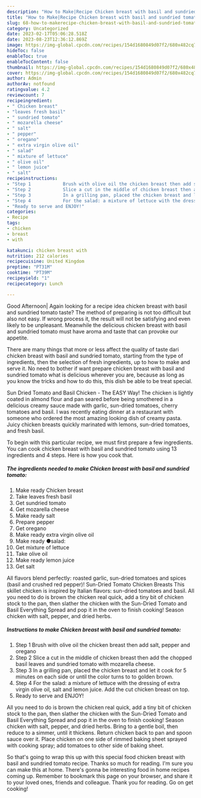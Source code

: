 ```yaml
---
description: "How to Make|Recipe Chicken breast with basil and sundried tomato {That is Simple"
title: "How to Make|Recipe Chicken breast with basil and sundried tomato {That is Simple"
slug: 68-how-to-makerecipe-chicken-breast-with-basil-and-sundried-tomato-that-is-simple
category: Uncategorized
date: 2023-02-17T05:06:28.518Z
date: 2023-08-23T12:36:12.869Z
image: https://img-global.cpcdn.com/recipes/154d1680849d07f2/680x482cq70/chicken-breast-with-basil-and-sundried-tomato-recipe-main-photo.jpg
hideToc: false
enableToc: true
enableTocContent: false
thumbnail: https://img-global.cpcdn.com/recipes/154d1680849d07f2/680x482cq70/chicken-breast-with-basil-and-sundried-tomato-recipe-main-photo.jpg
cover: https://img-global.cpcdn.com/recipes/154d1680849d07f2/680x482cq70/chicken-breast-with-basil-and-sundried-tomato-recipe-main-photo.jpg
author: Admin
authorAv: notfound
ratingvalue: 4.2
reviewcount: 7
recipeingredient:
- " Chicken breast"
- "leaves fresh basil"
- " sundried tomato"
- " mozarella cheese"
- " salt"
- " pepper"
- " oregano"
- " extra virgin olive oil"
- " salad"
- " mixture of lettuce"
- " olive oil"
- " lemon juice"
- " salt"
recipeinstructions:
- "Step 1            Brush with olive oil the chicken breast then add salt, pepper and oregano"
- "Step 2            Slice a cut in the middle of chicken breast then add the chopped basil leaves and sundried tomato with mozarella cheese."
- "Step 3            In a grilling pan, placed the chicken breast and let it cook for 5 minutes on each side or until the color turns to to golden brown."
- "Step 4            For the salad: a mixture of lettuce with the dressing of extra virgin olive oil, salt and lemon juice. Add the cut chicken breast on top."
- "Ready to serve and ENJOY!"
categories:
- Recipe
tags:
- chicken
- breast
- with

katakunci: chicken breast with 
nutrition: 212 calories
recipecuisine: United Kingdom
preptime: "PT31M"
cooktime: "PT39M"
recipeyield: "1"
recipecategory: Lunch

---
```



Good Afternoon| Again looking for a recipe idea chicken breast with basil and sundried tomato taste? The method of preparing is not too difficult but also not easy. If wrong process it, the result will not be satisfying and even likely to be unpleasant. Meanwhile the delicious chicken breast with basil and sundried tomato must have aroma and taste that can provoke our appetite.






There are many things that more or less affect the quality of taste dari chicken breast with basil and sundried tomato, starting from the type of ingredients, then the selection of fresh ingredients, up to how to make and serve it. No need to bother if want prepare chicken breast with basil and sundried tomato what is delicious wherever you are, because as long as you know the tricks and how to do this, this dish be able to be treat special.


Sun Dried Tomato and Basil Chicken - The EASY Way! The chicken is lightly coated in almond flour and pan seared before being smothered in a delicious creamy sauce made with garlic, sun-dried tomatoes, cherry tomatoes and basil. I was recently eating dinner at a restaurant with someone who ordered the most amazing looking dish of creamy pasta. Juicy chicken breasts quickly marinated with lemons, sun-dried tomatoes, and fresh basil.


To begin with this particular recipe, we must first prepare a few ingredients. You can cook chicken breast with basil and sundried tomato using 13 ingredients and 4 steps. Here is how you cook that.

<!--inarticleads1-->

##### The ingredients needed to make Chicken breast with basil and sundried tomato:

1. Make ready  Chicken breast
1. Take leaves fresh basil
1. Get  sundried tomato
1. Get  mozarella cheese
1. Make ready  salt
1. Prepare  pepper
1. Get  oregano
1. Make ready  extra virgin olive oil
1. Make ready  ●salad:
1. Get  mixture of lettuce
1. Take  olive oil
1. Make ready  lemon juice
1. Get  salt


All flavors blend perfectly: roasted garlic, sun-dried tomatoes and spices (basil and crushed red pepper)! Sun-Dried Tomato Chicken Breasts This skillet chicken is inspired by Italian flavors: sun-dried tomatoes and basil. All you need to do is brown the chicken real quick, add a tiny bit of chicken stock to the pan, then slather the chicken with the Sun-Dried Tomato and Basil Everything Spread and pop it in the oven to finish cooking! Season chicken with salt, pepper, and dried herbs. 

<!--inarticleads2-->

##### Instructions to make Chicken breast with basil and sundried tomato:

1. Step 1            Brush with olive oil the chicken breast then add salt, pepper and oregano
1. Step 2            Slice a cut in the middle of chicken breast then add the chopped basil leaves and sundried tomato with mozarella cheese.
1. Step 3            In a grilling pan, placed the chicken breast and let it cook for 5 minutes on each side or until the color turns to to golden brown.
1. Step 4            For the salad: a mixture of lettuce with the dressing of extra virgin olive oil, salt and lemon juice. Add the cut chicken breast on top.
1. Ready to serve and ENJOY!

All you need to do is brown the chicken real quick, add a tiny bit of chicken stock to the pan, then slather the chicken with the Sun-Dried Tomato and Basil Everything Spread and pop it in the oven to finish cooking! Season chicken with salt, pepper, and dried herbs. Bring to a gentle boil, then reduce to a simmer, until it thickens. Return chicken back to pan and spoon sauce over it. Place chicken on one side of rimmed baking sheet sprayed with cooking spray; add tomatoes to other side of baking sheet. 

So that's going to wrap this up with this special food chicken breast with basil and sundried tomato recipe. Thanks so much for reading. I'm sure you can make this at home. There's gonna be interesting food in home recipes coming up. Remember to bookmark this page on your browser, and share it to your loved ones, friends and colleague. Thank you for reading. Go on get cooking!
